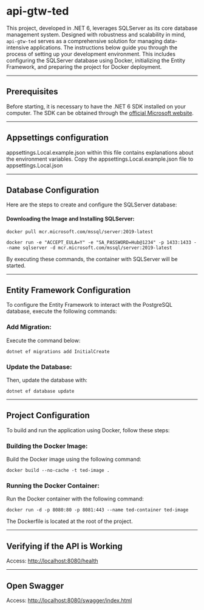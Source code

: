 # api-gtw-ted
This project, developed in .NET 6, leverages SQLServer as its core database management system. Designed with robustness and scalability in mind, `api-gtw-ted` serves as a comprehensive solution for managing data-intensive applications. The instructions below guide you through the process of setting up your development environment. This includes configuring the SQLServer database using Docker, initializing the Entity Framework, and preparing the project for Docker deployment.

---

## Prerequisites
Before starting, it is necessary to have the .NET 6 SDK installed on your computer.
The SDK can be obtained through the [official Microsoft website](https://dotnet.microsoft.com/download).

---

## Appsettings configuration
appsettings.Local.example.json within this file contains explanations about the environment variables.
Copy the appsettings.Local.example.json file to appsettings.Local.json

---

## Database Configuration
Here are the steps to create and configure the SQLServer database:

#### Downloading the Image and Installing SQLServer:
```
docker pull mcr.microsoft.com/mssql/server:2019-latest

docker run -e "ACCEPT_EULA=Y" -e "SA_PASSWORD=Hub@1234" -p 1433:1433 --name sqlserver -d mcr.microsoft.com/mssql/server:2019-latest
```
By executing these commands, the container with SQLServer will be started.

---

## Entity Framework Configuration
To configure the Entity Framework to interact with the PostgreSQL database, execute the following commands:

### Add Migration:

Execute the command below:

```
dotnet ef migrations add InitialCreate
```

### Update the Database:
Then, update the database with:
```
dotnet ef database update
```

---

## Project Configuration
To build and run the application using Docker, follow these steps:
### Building the Docker Image:
Build the Docker image using the following command:
```
docker build --no-cache -t ted-image .
```
### Running the Docker Container:
Run the Docker container with the following command:
```
docker run -d -p 8080:80 -p 8081:443 --name ted-container ted-image
```
The Dockerfile is located at the root of the project.

---
## Verifying if the API is Working
Access: [http://localhost:8080/health](http://localhost:8080/health)

---

## Open Swagger
Access: [http://localhost:8080/swagger/index.html](http://localhost:8080/swagger/index.html)


